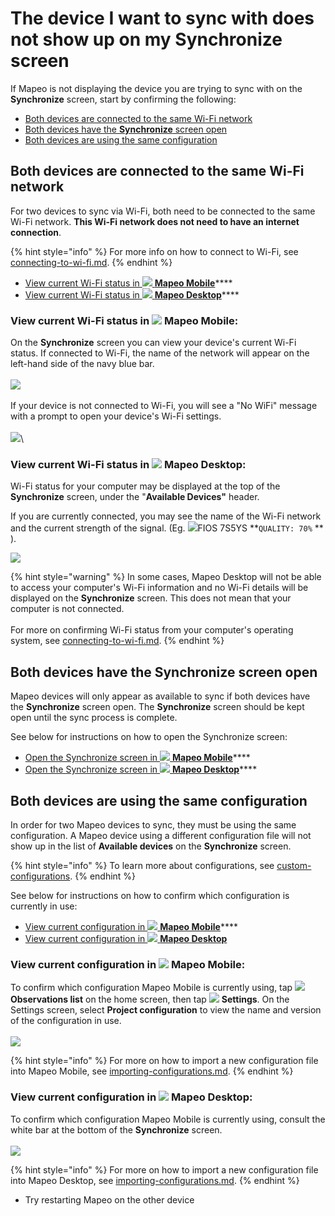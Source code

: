 # The device I want to sync with does not show up on my Synchronize screen

If Mapeo is not displaying the device you are trying to sync with on the **Synchronize** screen, start by confirming the following:

* [Both devices are connected to the same Wi-Fi network](the-device-i-want-to-sync-with-does-not-show-up-on-my-synchronize-screen.md#both-devices-are-connected-to-the-same-wi-fi-network)
* [Both devices have the **Synchronize** screen open](the-device-i-want-to-sync-with-does-not-show-up-on-my-synchronize-screen.md#both-devices-have-the-synchronize-screen-open)
* [Both devices are using the same configuration](the-device-i-want-to-sync-with-does-not-show-up-on-my-synchronize-screen.md#both-devices-are-using-the-same-configuration)

## Both devices are connected to the same Wi-Fi network

For two devices to sync via Wi-Fi, both need to be connected to the same Wi-Fi network. **This Wi-Fi network does not need to have an internet connection**.&#x20;

{% hint style="info" %}
For more info on how to connect to Wi-Fi, see [connecting-to-wi-fi.md](../connecting-to-wi-fi.md "mention").
{% endhint %}

* [View current Wi-Fi status in ![](<../../../.gitbook/assets/image (2) (1).png>) **Mapeo Mobile**](the-device-i-want-to-sync-with-does-not-show-up-on-my-synchronize-screen.md#in-mapeo-mobile)****
* [View current Wi-Fi status in ![](<../../../.gitbook/assets/image (3) (1).png>) **Mapeo Desktop**](the-device-i-want-to-sync-with-does-not-show-up-on-my-synchronize-screen.md#in-mapeo-desktop)****

### View current Wi-Fi status in ![](<../../../.gitbook/assets/image (2) (1).png>) **Mapeo Mobile**:&#x20;

On the **Synchronize** screen you can view your device's current Wi-Fi status. If connected to Wi-Fi, the name of the network will appear on the left-hand side of the navy blue bar.\
\
![](../../../.gitbook/assets/Mm\_sync\_screen\_wifi\_info.jpg)\
\
If your device is not connected to Wi-Fi, you will see a "No WiFi" message with a prompt to open your device's Wi-Fi settings.\
\
![](../../../.gitbook/assets/Mm\_sync\_screen\_no\_wifi.jpg)\


### View current Wi-Fi status in ![](<../../../.gitbook/assets/image (3) (1).png>) Mapeo Desktop:

Wi-Fi status for your computer may be displayed at the top of the **Synchronize** screen, under the "**Available Devices"** header.&#x20;

If you are currently connected, you may see the name of the Wi-Fi network and the current strength of the signal. (Eg. ![](../../../.gitbook/assets/wifi)FIOS 7S5YS **`QUALITY: 70%` ** ).

![](../../../.gitbook/assets/Md\_sync\_wifi\_status.jpg)

{% hint style="warning" %}
In some cases, Mapeo Desktop will not be able to access your computer's Wi-Fi information and no Wi-Fi details will be displayed on the **Synchronize** screen. This does not mean that your computer is not connected. \
\
For more on confirming Wi-Fi status from your computer's operating system, see [connecting-to-wi-fi.md](../connecting-to-wi-fi.md "mention").
{% endhint %}



## Both devices have the Synchronize screen open

Mapeo devices will only appear as available to sync if both devices have the **Synchronize** screen open. The **Synchronize** screen should be kept open until the sync process is complete.

See below for instructions on how to open the Synchronize screen:

* [Open the Synchronize screen in ![](<../../../.gitbook/assets/image (2) (1).png>) **Mapeo Mobile**](../../mapeo-mobile-setup-and-use/use-mapeo-mobile/wifi-sync.md#enter-synchronize-mode)****
* [Open the Synchronize screen in ![](<../../../.gitbook/assets/image (3) (1).png>) **Mapeo Desktop**](../../mapeo-desktop-setup-and-use/mapeo-desktop-1/using-mapeo-desktop-to-manage-mapeo-mobile-data/syncing-data.md#enter-synchronize-mode)****

## Both devices are using the same configuration

In order for two Mapeo devices to sync, they must be using the same configuration. A Mapeo device using a different configuration file will not show up in the list of **Available devices** on the **Synchronize** screen.

{% hint style="info" %}
To learn more about configurations, see [custom-configurations](../../pre-launch-deployment-preparation/custom-configurations/ "mention").
{% endhint %}

See below for instructions on how to confirm which configuration is currently in use:

* [View current configuration in ![](<../../../.gitbook/assets/image (2) (1).png>) **Mapeo Mobile**](the-device-i-want-to-sync-with-does-not-show-up-on-my-synchronize-screen.md#in-mapeo-mobile-1)****
* [View current configuration in ![](<../../../.gitbook/assets/image (3) (1).png>) **Mapeo Desktop**](the-device-i-want-to-sync-with-does-not-show-up-on-my-synchronize-screen.md#in-mapeo-desktop-1)

### View current configuration in ![](<../../../.gitbook/assets/image (2) (1).png>) **Mapeo Mobile**:&#x20;

To confirm which configuration Mapeo Mobile is currently using, tap ![](<../../../.gitbook/assets/app icons\_Observation-list\_GREY.png>) **Observations list** on the home screen, then tap ![](<../../../.gitbook/assets/app icons\_Settings.png>) **Settings**. On the Settings screen, select **Project configuration** to view the name and version of the configuration in use.\
\
![](<../../../.gitbook/assets/Project Config - IMW config.jpg>)

{% hint style="info" %}
For more on how to import a new configuration file into Mapeo Mobile, see [importing-configurations.md](../../mapeo-mobile-setup-and-use/mapeo-mobile-implementation/importing-configurations.md "mention").
{% endhint %}

### View current configuration in ![](<../../../.gitbook/assets/image (3) (1).png>) **Mapeo Desktop**:

To confirm which configuration Mapeo Mobile is currently using, consult the white bar at the bottom of the **Synchronize** screen.\
\
&#x20;![](<../../../.gitbook/assets/Md\_sync\_project\_config\_info (1).jpg>)

{% hint style="info" %}
For more on how to import a new configuration file into Mapeo Desktop, see [importing-configurations.md](../../mapeo-desktop-setup-and-use/mapeo-desktop-implementation/importing-configurations.md "mention").
{% endhint %}

* Try restarting Mapeo on the other device
